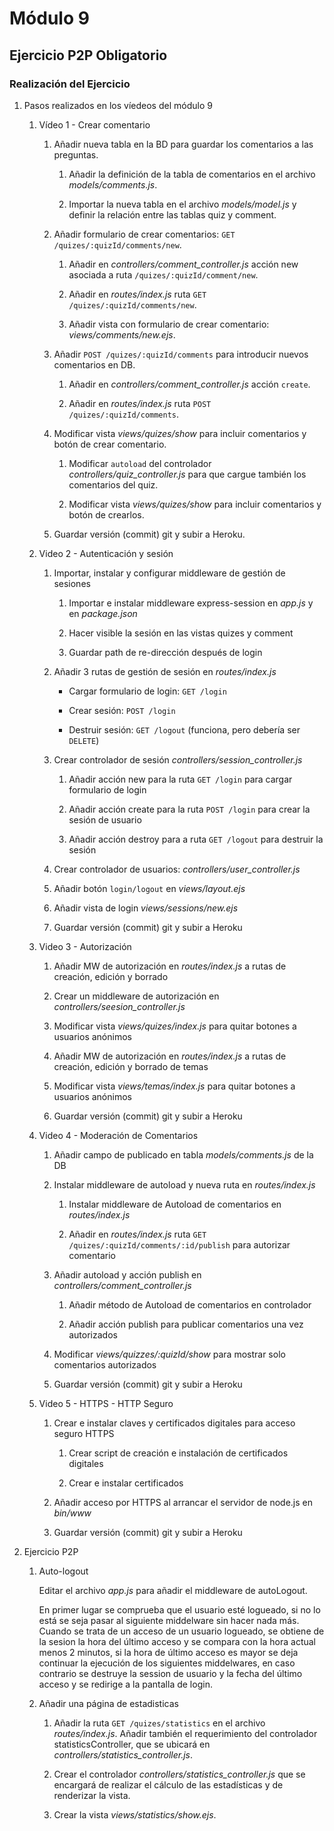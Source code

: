 # Módulo 9

## Ejercicio P2P Obligatorio

### Realización del Ejercicio

1. Pasos realizados en los víedeos del módulo 9

    1. Vídeo 1 - Crear comentario

        1. Añadir nueva tabla en la BD para guardar los comentarios a las preguntas.

            1. Añadir la definición de la tabla de comentarios en el archivo *models/comments.js*.
            
            2. Importar la nueva tabla en el archivo *models/model.js* y definir la relación entre las tablas quiz y comment.

        2. Añadir formulario de crear comentarios: `GET /quizes/:quizId/comments/new`.

            1. Añadir en *controllers/comment_controller.js* acción new asociada a ruta `/quizes/:quizId/comment/new`.
      
            2. Añadir en *routes/index.js* ruta `GET /quizes/:quizId/comments/new`.
        
            3. Añadir vista con formulario de crear comentario: *views/comments/new.ejs*.

        3. Añadir `POST /quizes/:quizId/comments` para introducir nuevos comentarios en DB.

            1. Añadir en *controllers/comment_controller.js* acción `create`.

            2. Añadir en *routes/index.js* ruta `POST /quizes/:quizId/comments`.

        4. Modificar vista *views/quizes/show* para incluir comentarios y botón de crear comentario.

            1. Modificar `autoload` del controlador *controllers/quiz_controller.js* para que cargue también los comentarios del quiz.

            2. Modificar vista *views/quizes/show* para incluir comentarios y botón de crearlos.

        5. Guardar versión (commit) git y subir a Heroku.

	2. Video 2 - Autenticación y sesión

		1. Importar, instalar y configurar middleware de gestión de sesiones

			1. Importar e instalar middleware express-session en *app.js* y en *package.json*

			2. Hacer visible la sesión en las vistas quizes y comment

			3. Guardar path de re-dirección después de login

		2. Añadir 3 rutas de gestión de sesión en *routes/index.js*

			- Cargar formulario de login: `GET /login`
			
			- Crear sesión: `POST /login`

			- Destruir sesión: `GET /logout` (funciona, pero debería ser `DELETE`)

		3. Crear controlador de sesión *controllers/session_controller.js*

			1. Añadir acción new para la ruta `GET /login` para cargar formulario de login

			2. Añadir acción create para la ruta `POST /login` para crear la sesión de usuario

			3. Añadir acción destroy para a ruta `GET /logout` para destruir la sesión

		4. Crear controlador de usuarios: *controllers/user_controller.js*

		5. Añadir botón `login/logout` en *views/layout.ejs*

		6. Añadir vista de login *views/sessions/new.ejs*

		7. Guardar versión (commit) git y subir a Heroku

	3. Video 3 - Autorización

		1. Añadir MW de autorización en *routes/index.js* a rutas de creación, edición y borrado

		2. Crear un middleware de autorización en *controllers/seesion_controller.js*

		3. Modificar vista *views/quizes/index.js* para quitar botones a usuarios anónimos

		4. Añadir MW de autorización en *routes/index.js* a rutas de creación, edición y borrado de temas

		5. Modificar vista *views/temas/index.js* para quitar botones a usuarios anónimos

		6. Guardar versión (commit) git y subir a Heroku

	4. Video 4 - Moderación de Comentarios

		1. Añadir campo de publicado en tabla *models/comments.js* de la DB

		2. Instalar middleware de autoload y nueva ruta en *routes/index.js*

			1. Instalar middleware de Autoload de comentarios en *routes/index.js*

			2. Añadir en *routes/index.js* ruta `GET /quizes/:quizId/comments/:id/publish` para autorizar comentario

		3. Añadir autoload y acción publish en *controllers/comment_controller.js*

			1. Añadir método de Autoload de comentarios en controlador

			2. Añadir acción publish para publicar comentarios una vez autorizados

		4. Modificar *views/quizzes/:quizId/show* para mostrar solo comentarios autorizados

		5. Guardar versión (commit) git y subir a Heroku

	5. Video 5 - HTTPS - HTTP Seguro

		1. Crear e instalar claves y certificados digitales para acceso seguro HTTPS

			1. Crear script de creación e instalación de certificados digitales

			2. Crear e instalar certificados

		2. Añadir acceso por HTTPS al arrancar el servidor de node.js en *bin/www*

		3. Guardar versión (commit) git y subir a Heroku

2. Ejercicio P2P

	1. Auto-logout

		Editar el archivo *app.js* para añadir el middleware de autoLogout.

		En primer lugar se comprueba que el usuario esté logueado, si no lo está se seja pasar al siguiente middelware sin hacer nada más. Cuando se trata de un acceso de un usuario logueado, se obtiene de la sesion la hora del último acceso y se compara con la hora actual menos 2 minutos, si la hora de último acceso es mayor se deja continuar la ejecución de los siguientes middelwares, en caso contrario se destruye la session de usuario y la fecha del último acceso y se redirige a la pantalla de login.

	2. Añadir una página de estadisticas

		1. Añadir la ruta `GET /quizes/statistics` en el archivo *routes/index.js*. Añadir también el requerimiento del controlador statisticsController, que se ubicará en *controllers/statistics_controller.js*.

		2. Crear el controlador *controllers/statistics_controller.js* que se encargará de realizar el cálculo de las estadísticas y de renderizar la vista.

		3. Crear la vista *views/statistics/show.ejs*.
